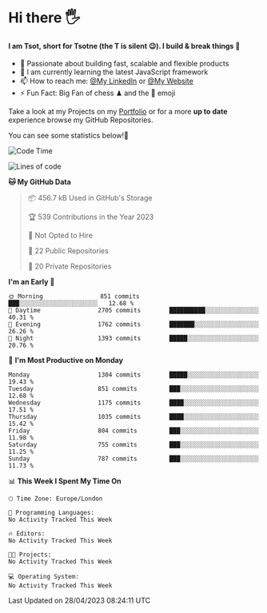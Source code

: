 # Hi there :raised_hand_with_fingers_splayed:
#### I am Tsot, short for Tsotne (the T is silent :wink:). I build & break things :space_invader:
- :telescope: Passionate about building fast, scalable and flexible products
- :seedling: I am currently learning the latest JavaScript framework 
- :mailbox: How to reach me: [@My LinkedIn](https://www.linkedin.com/in/tsotne-gvadzabia/) or [@My Website](https://tsotne.co.uk/contact)
- :zap: Fun Fact: Big Fan of chess ♟ and the 👾 emoji

Take a look at my Projects on my [Portfolio](https://tsotne.co.uk/) or for a more **up to date** experience browse my GitHub Repositories.

You can see some statistics below!:space_invader:
<!--START_SECTION:waka-->
![Code Time](http://img.shields.io/badge/Code%20Time-761%20hrs%202%20mins-blue)

![Lines of code](https://img.shields.io/badge/From%20Hello%20World%20I%27ve%20Written-4.4%20million%20lines%20of%20code-blue)

**🐱 My GitHub Data** 

> 📦 456.7 kB Used in GitHub's Storage 
 > 
> 🏆 539 Contributions in the Year 2023
 > 
> 🚫 Not Opted to Hire
 > 
> 📜 22 Public Repositories 
 > 
> 🔑 20 Private Repositories 
 > 
**I'm an Early 🐤** 

```text
🌞 Morning                851 commits         ███░░░░░░░░░░░░░░░░░░░░░░   12.68 % 
🌆 Daytime                2705 commits        ██████████░░░░░░░░░░░░░░░   40.31 % 
🌃 Evening                1762 commits        ███████░░░░░░░░░░░░░░░░░░   26.26 % 
🌙 Night                  1393 commits        █████░░░░░░░░░░░░░░░░░░░░   20.76 % 
```
📅 **I'm Most Productive on Monday** 

```text
Monday                   1304 commits        █████░░░░░░░░░░░░░░░░░░░░   19.43 % 
Tuesday                  851 commits         ███░░░░░░░░░░░░░░░░░░░░░░   12.68 % 
Wednesday                1175 commits        ████░░░░░░░░░░░░░░░░░░░░░   17.51 % 
Thursday                 1035 commits        ████░░░░░░░░░░░░░░░░░░░░░   15.42 % 
Friday                   804 commits         ███░░░░░░░░░░░░░░░░░░░░░░   11.98 % 
Saturday                 755 commits         ███░░░░░░░░░░░░░░░░░░░░░░   11.25 % 
Sunday                   787 commits         ███░░░░░░░░░░░░░░░░░░░░░░   11.73 % 
```


📊 **This Week I Spent My Time On** 

```text
🕑︎ Time Zone: Europe/London

💬 Programming Languages: 
No Activity Tracked This Week

🔥 Editors: 
No Activity Tracked This Week

🐱‍💻 Projects: 
No Activity Tracked This Week

💻 Operating System: 
No Activity Tracked This Week
```


 Last Updated on 28/04/2023 08:24:11 UTC
<!--END_SECTION:waka-->
